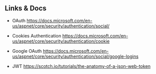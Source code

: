 ## Links & Docs

- OAuth https://docs.microsoft.com/en-us/aspnet/core/security/authentication/social/
- Cookies Authentication https://docs.microsoft.com/en-us/aspnet/core/security/authentication/cookie
- Google OAuth https://docs.microsoft.com/en-us/aspnet/core/security/authentication/social/google-logins

- JWT https://scotch.io/tutorials/the-anatomy-of-a-json-web-token